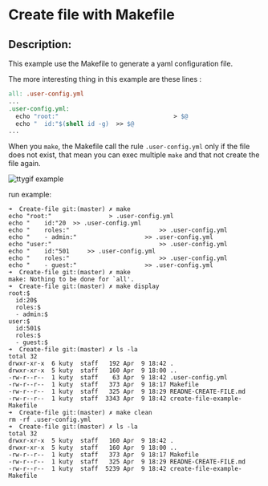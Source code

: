 # Create file with Makefile

## Description:

  This example use the Makefile to generate a yaml configuration file.

  The more interesting thing in this example are these lines :
  ```Makefile
  all: .user-config.yml
  ...
  .user-config.yml:
  	echo "root:" 								> $@
  	echo "	id:"$(shell id -g) 	>> $@
  ...
  ```
  When you `make`, the Makefile call the rule `.user-config.yml` only if the file
   does not exist, that mean you can exec multiple `make` and that not create the file again.

  ![ttygif example](https://media.giphy.com/media/8UGoKUvkDQDmFB6GeA/giphy.gif)


  run example:
  ```shell
  ➜  Create-file git:(master) ✗ make
  echo "root:"                > .user-config.yml
  echo "	id:"20 	>> .user-config.yml
  echo "	roles:" 						>> .user-config.yml
  echo "	- admin:" 					>> .user-config.yml
  echo "user:"  							>> .user-config.yml
  echo "	id:"501 	>> .user-config.yml
  echo "	roles:" 						>> .user-config.yml
  echo "	- guest:" 					>> .user-config.yml
  ➜  Create-file git:(master) ✗ make
  make: Nothing to be done for `all'.
  ➜  Create-file git:(master) ✗ make display
  root:$
  	id:20$
  	roles:$
  	- admin:$
  user:$
  	id:501$
  	roles:$
  	- guest:$
  ➜  Create-file git:(master) ✗ ls -la
  total 32
  drwxr-xr-x  6 kuty  staff   192 Apr  9 18:42 .
  drwxr-xr-x  5 kuty  staff   160 Apr  9 18:00 ..
  -rw-r--r--  1 kuty  staff    63 Apr  9 18:42 .user-config.yml
  -rw-r--r--  1 kuty  staff   373 Apr  9 18:17 Makefile
  -rw-r--r--  1 kuty  staff   325 Apr  9 18:29 READNE-CREATE-FILE.md
  -rw-r--r--  1 kuty  staff  3343 Apr  9 18:42 create-file-example-Makefile
  ➜  Create-file git:(master) ✗ make clean
  rm -rf .user-config.yml
  ➜  Create-file git:(master) ✗ ls -la
  total 32
  drwxr-xr-x  5 kuty  staff   160 Apr  9 18:42 .
  drwxr-xr-x  5 kuty  staff   160 Apr  9 18:00 ..
  -rw-r--r--  1 kuty  staff   373 Apr  9 18:17 Makefile
  -rw-r--r--  1 kuty  staff   325 Apr  9 18:29 READNE-CREATE-FILE.md
  -rw-r--r--  1 kuty  staff  5239 Apr  9 18:42 create-file-example-Makefile
  ```
